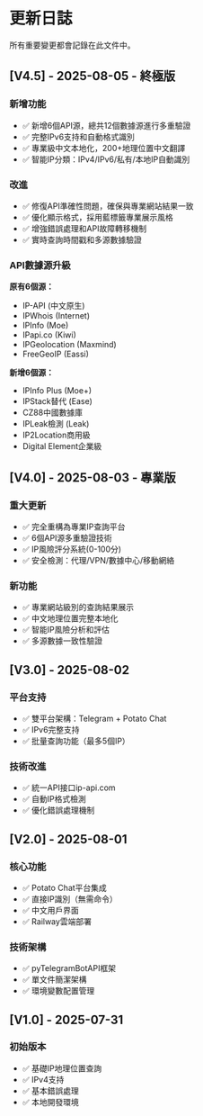 # 更新日誌

所有重要變更都會記錄在此文件中。

## [V4.5] - 2025-08-05 - 終極版

### 新增功能
- ✅ 新增6個API源，總共12個數據源進行多重驗證
- ✅ 完整IPv6支持和自動格式識別
- ✅ 專業級中文本地化，200+地理位置中文翻譯
- ✅ 智能IP分類：IPv4/IPv6/私有/本地IP自動識別

### 改進
- ✅ 修復API準確性問題，確保與專業網站結果一致
- ✅ 優化顯示格式，採用藍標籤專業展示風格
- ✅ 增強錯誤處理和API故障轉移機制
- ✅ 實時查詢時間戳和多源數據驗證

### API數據源升級
**原有6個源：**
- IP-API (中文原生)
- IPWhois (Internet)
- IPInfo (Moe)
- IPapi.co (Kiwi)
- IPGeolocation (Maxmind)
- FreeGeoIP (Eassi)

**新增6個源：**
- IPInfo Plus (Moe+)
- IPStack替代 (Ease)
- CZ88中國數據庫
- IPLeak檢測 (Leak)
- IP2Location商用級
- Digital Element企業級

## [V4.0] - 2025-08-03 - 專業版

### 重大更新
- ✅ 完全重構為專業IP查詢平台
- ✅ 6個API源多重驗證技術
- ✅ IP風險評分系統(0-100分)
- ✅ 安全檢測：代理/VPN/數據中心/移動網絡

### 新功能
- ✅ 專業網站級別的查詢結果展示
- ✅ 中文地理位置完整本地化
- ✅ 智能IP風險分析和評估
- ✅ 多源數據一致性驗證

## [V3.0] - 2025-08-02

### 平台支持
- ✅ 雙平台架構：Telegram + Potato Chat
- ✅ IPv6完整支持
- ✅ 批量查詢功能（最多5個IP）

### 技術改進
- ✅ 統一API接口ip-api.com
- ✅ 自動IP格式檢測
- ✅ 優化錯誤處理機制

## [V2.0] - 2025-08-01

### 核心功能
- ✅ Potato Chat平台集成
- ✅ 直接IP識別（無需命令）
- ✅ 中文用戶界面
- ✅ Railway雲端部署

### 技術架構
- ✅ pyTelegramBotAPI框架
- ✅ 單文件簡潔架構
- ✅ 環境變數配置管理

## [V1.0] - 2025-07-31

### 初始版本
- ✅ 基礎IP地理位置查詢
- ✅ IPv4支持
- ✅ 基本錯誤處理
- ✅ 本地開發環境